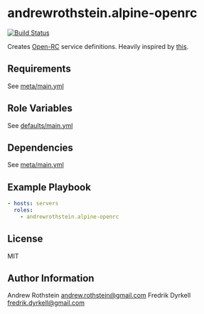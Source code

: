 andrewrothstein.alpine-openrc
=========
[![Build Status](https://travis-ci.org/andrewrothstein/ansible-alpine-openrc.svg?branch=master)](https://travis-ci.org/andrewrothstein/ansible-alpine-openrc)

Creates [Open-RC](https://en.wikipedia.org/wiki/OpenRC) service definitions. Heavily inspired by [this](http://www.lexicallyscoped.com/2013/04/02/simple-init.d-script-for-ansible.html).

Requirements
------------

See [meta/main.yml](meta/main.yml)

Role Variables
--------------

See [defaults/main.yml](defaults/main.yml)

Dependencies
------------

See [meta/main.yml](meta/main.yml)

Example Playbook
----------------

```yml
- hosts: servers
  roles:
    - andrewrothstein.alpine-openrc
```

License
-------

MIT

Author Information
------------------

Andrew Rothstein <andrew.rothstein@gmail.com>
Fredrik Dyrkell <fredrik.dyrkell@gmail.com>

